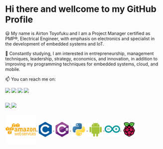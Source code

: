 # Hi there and wellcome to my GitHub Profile

😃 My name is Airton Toyofuku and I am a Project Manager certified as PMP®, Electrical Engineer, with emphasis on electronics and specialist in the development of embedded systems and IoT.

🌱 Constantly studying, I am interested in entrepreneurship, management techniques, leadership, strategy, economics, and innovation, in addition to improving my programming techniques for embedded systems, cloud, and mobile.

📫 You can reach me on:
</div>
  <a href = "mailto:airton@toyofuku.com.br"><img src="https://img.shields.io/badge/-Gmail-%23333?style=for-the-badge&logo=gmail&logoColor=white" target="_blank"></a>
  <a href="https://www.linkedin.com/in/airtontoyofuku" target="_blank"><img src="https://img.shields.io/badge/-LinkedIn-%230077B5?style=for-the-badge&logo=linkedin&logoColor=white" target="_blank"></a> 
  <a href = "https://toyofuku.com.br"><img src="https://img.shields.io/badge/Blogger-FF5722?style=for-the-badge&logo=blogger&logoColor=white" target="_blank"></a>
  <a href = "https://steamcommunity.com/id/toyusan/r"><img src="https://img.shields.io/badge/Steam-000000?style=for-the-badge&logo=steam&logoColor=white" target="_blank"></a>
</div>

##

<div>
  <a href="https://github.com/toyusan">
  <img height="180em" src="https://github-readme-stats.vercel.app/api?username=toyusan&show_icons=true&theme=midnight-purple&include_all_commits=true&count_private=true"/>
   <img height="180em" src="https://github-readme-stats.vercel.app/api/top-langs/?username=toyusan&layout=compact&langs_count=7&theme=midnight-purple"/>  
</div>
  
<div style="display: inline_block"><br>
  <img align="center" alt="Airton-AWS" height="100" width="100" src="https://raw.githubusercontent.com/devicons/devicon/master/icons/amazonwebservices/amazonwebservices-plain-wordmark.svg">
  <img align="center" alt="Airton-C" height="50" width="50" src="https://raw.githubusercontent.com/devicons/devicon/master/icons/c/c-plain.svg">
  <img align="center" alt="Airton-C#" height="50" width="50" src="https://raw.githubusercontent.com/devicons/devicon/master/icons/csharp/csharp-original.svg">
  <img align="center" alt="Airton-Python" height="50" width="50" src="https://raw.githubusercontent.com/devicons/devicon/master/icons/python/python-original.svg">
  <img align="center" alt="Airton-Android" height="50" width="50" src="https://raw.githubusercontent.com/devicons/devicon/master/icons/android/android-original.svg">
  <img align="center" alt="Airton-Arduino" height="50" width="50" src="https://raw.githubusercontent.com/devicons/devicon/master/icons/arduino/arduino-original.svg">
  <img align="center" alt="Airton-Rasp" height="50" width="50" src="https://raw.githubusercontent.com/devicons/devicon/master/icons/raspberrypi/raspberrypi-original.svg">
</div>

<!--
**toyusan/toyusan** is a ✨ _special_ ✨ repository because its `README.md` (this file) appears on your GitHub profile.

Here are some ideas to get you started:

- 🔭 I’m currently working on ...
- 🌱 I’m currently learning ...
- 👯 I’m looking to collaborate on ...
- 🤔 I’m looking for help with ...
- 💬 Ask me about ...
- 📫 How to reach me: ...
- 😄 Pronouns: ...
- ⚡ Fun fact: ...
-->
